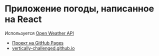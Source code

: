 # Приложение погоды, написанное на React
Используется [Open Weather API](https://openweathermap.org/api)

- [Проект на GitHub Pages](https://vertically-challenged.github.io/react_weather/)
- [vertically-challenged.github.io](https://vertically-challenged.github.io)
